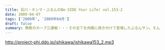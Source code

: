 ```yaml
---
title: 石川・ホンマ・ぶるんのBe-SIDE Your Life! vol.153-2
date: 2009-04-07
tags: ['2009年', '2009年04月']
draft: false
summary: 無敗のカープ三連戦・・・その全てを肉眼に焼き付けて登場したぶるんサン。そんなことは微塵も感じさせずに「ホンマ論」を繰り広げる！！NAMAE
---
```


http://project-phi.ddo.jp/ishikawa/ishikawa153_2.mp3
